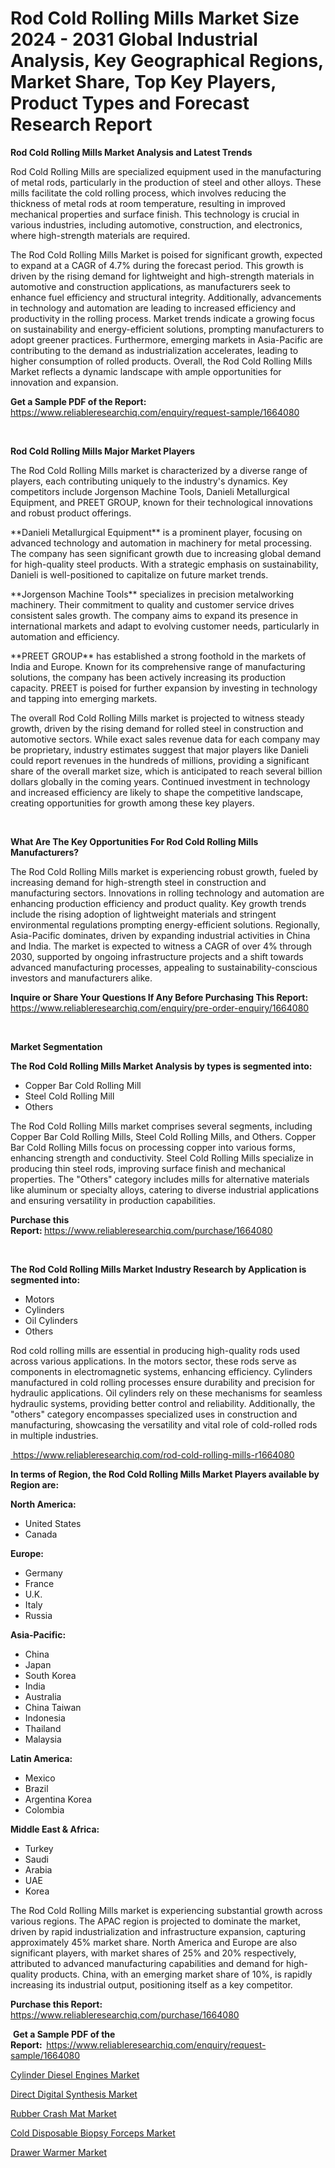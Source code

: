 <p><h1>Rod Cold Rolling Mills Market Size 2024 - 2031 Global Industrial Analysis, Key Geographical Regions, Market Share, Top Key Players, Product Types and Forecast Research Report</h1></p><p><strong>Rod Cold Rolling Mills Market Analysis and Latest Trends</strong></p>
<p><p>Rod Cold Rolling Mills are specialized equipment used in the manufacturing of metal rods, particularly in the production of steel and other alloys. These mills facilitate the cold rolling process, which involves reducing the thickness of metal rods at room temperature, resulting in improved mechanical properties and surface finish. This technology is crucial in various industries, including automotive, construction, and electronics, where high-strength materials are required.</p><p>The Rod Cold Rolling Mills Market is poised for significant growth, expected to expand at a CAGR of 4.7% during the forecast period. This growth is driven by the rising demand for lightweight and high-strength materials in automotive and construction applications, as manufacturers seek to enhance fuel efficiency and structural integrity. Additionally, advancements in technology and automation are leading to increased efficiency and productivity in the rolling process. Market trends indicate a growing focus on sustainability and energy-efficient solutions, prompting manufacturers to adopt greener practices. Furthermore, emerging markets in Asia-Pacific are contributing to the demand as industrialization accelerates, leading to higher consumption of rolled products. Overall, the Rod Cold Rolling Mills Market reflects a dynamic landscape with ample opportunities for innovation and expansion.</p></p>
<p><strong>Get a Sample PDF of the Report:&nbsp;</strong> <a href="https://www.reliableresearchiq.com/enquiry/request-sample/1664080?utm_campaign=1121&utm_medium=2&utm_source=Github&utm_content=ia&utm_term=28092024&utm_id=rod-cold-rolling-mills">https://www.reliableresearchiq.com/enquiry/request-sample/1664080</a></p>
<p>&nbsp;</p>
<p><strong>Rod Cold Rolling Mills Major Market Players</strong></p>
<p><p>The Rod Cold Rolling Mills market is characterized by a diverse range of players, each contributing uniquely to the industry's dynamics. Key competitors include Jorgenson Machine Tools, Danieli Metallurgical Equipment, and PREET GROUP, known for their technological innovations and robust product offerings.</p><p>**Danieli Metallurgical Equipment** is a prominent player, focusing on advanced technology and automation in machinery for metal processing. The company has seen significant growth due to increasing global demand for high-quality steel products. With a strategic emphasis on sustainability, Danieli is well-positioned to capitalize on future market trends.</p><p>**Jorgenson Machine Tools** specializes in precision metalworking machinery. Their commitment to quality and customer service drives consistent sales growth. The company aims to expand its presence in international markets and adapt to evolving customer needs, particularly in automation and efficiency.</p><p>**PREET GROUP** has established a strong foothold in the markets of India and Europe. Known for its comprehensive range of manufacturing solutions, the company has been actively increasing its production capacity. PREET is poised for further expansion by investing in technology and tapping into emerging markets.</p><p>The overall Rod Cold Rolling Mills market is projected to witness steady growth, driven by the rising demand for rolled steel in construction and automotive sectors. While exact sales revenue data for each company may be proprietary, industry estimates suggest that major players like Danieli could report revenues in the hundreds of millions, providing a significant share of the overall market size, which is anticipated to reach several billion dollars globally in the coming years. Continued investment in technology and increased efficiency are likely to shape the competitive landscape, creating opportunities for growth among these key players.</p></p>
<p>&nbsp;</p>
<p><strong>What Are The Key Opportunities For Rod Cold Rolling Mills Manufacturers?</strong></p>
<p><p>The Rod Cold Rolling Mills market is experiencing robust growth, fueled by increasing demand for high-strength steel in construction and manufacturing sectors. Innovations in rolling technology and automation are enhancing production efficiency and product quality. Key growth trends include the rising adoption of lightweight materials and stringent environmental regulations prompting energy-efficient solutions. Regionally, Asia-Pacific dominates, driven by expanding industrial activities in China and India. The market is expected to witness a CAGR of over 4% through 2030, supported by ongoing infrastructure projects and a shift towards advanced manufacturing processes, appealing to sustainability-conscious investors and manufacturers alike.</p></p>
<p><strong>Inquire or Share Your Questions If Any Before Purchasing This Report:</strong> <a href="https://www.reliableresearchiq.com/enquiry/pre-order-enquiry/1664080?utm_campaign=1121&utm_medium=2&utm_source=Github&utm_content=ia&utm_term=28092024&utm_id=rod-cold-rolling-mills">https://www.reliableresearchiq.com/enquiry/pre-order-enquiry/1664080</a></p>
<p>&nbsp;</p>
<p><strong>Market Segmentation</strong></p>
<p><strong>The Rod Cold Rolling Mills Market Analysis by types is segmented into:</strong></p>
<p><ul><li>Copper Bar Cold Rolling Mill</li><li>Steel Cold Rolling Mill</li><li>Others</li></ul></p>
<p><p>The Rod Cold Rolling Mills market comprises several segments, including Copper Bar Cold Rolling Mills, Steel Cold Rolling Mills, and Others. Copper Bar Cold Rolling Mills focus on processing copper into various forms, enhancing strength and conductivity. Steel Cold Rolling Mills specialize in producing thin steel rods, improving surface finish and mechanical properties. The "Others" category includes mills for alternative materials like aluminum or specialty alloys, catering to diverse industrial applications and ensuring versatility in production capabilities.</p></p>
<p><strong>Purchase this Report:&nbsp;</strong><a href="https://www.reliableresearchiq.com/purchase/1664080?utm_campaign=1121&utm_medium=2&utm_source=Github&utm_content=ia&utm_term=28092024&utm_id=rod-cold-rolling-mills">https://www.reliableresearchiq.com/purchase/1664080</a></p>
<p>&nbsp;</p>
<p><strong>The Rod Cold Rolling Mills Market Industry Research by Application is segmented into:</strong></p>
<p><ul><li>Motors</li><li>Cylinders</li><li>Oil Cylinders</li><li>Others</li></ul></p>
<p><p>Rod cold rolling mills are essential in producing high-quality rods used across various applications. In the motors sector, these rods serve as components in electromagnetic systems, enhancing efficiency. Cylinders manufactured in cold rolling processes ensure durability and precision for hydraulic applications. Oil cylinders rely on these mechanisms for seamless hydraulic systems, providing better control and reliability. Additionally, the "others" category encompasses specialized uses in construction and manufacturing, showcasing the versatility and vital role of cold-rolled rods in multiple industries.</p></p>
<p><a href="https://www.reliableresearchiq.com/rod-cold-rolling-mills-r1664080?utm_campaign=1121&utm_medium=2&utm_source=Github&utm_content=ia&utm_term=28092024&utm_id=rod-cold-rolling-mills">&nbsp;https://www.reliableresearchiq.com/rod-cold-rolling-mills-r1664080</a></p>
<p><strong>In terms of Region, the Rod Cold Rolling Mills Market Players available by Region are:</strong></p>
<p>
    <p> <strong> North America: </strong>
        <ul>
            <li>United States</li>
            <li>Canada</li>
        </ul>
        </p> 
    <p> <strong> Europe: </strong>
        <ul>
            <li>Germany</li>
            <li>France</li>
            <li>U.K.</li>
            <li>Italy</li>
            <li>Russia</li>
        </ul>
        </p> 
    <p> <strong> Asia-Pacific: </strong>
        <ul>
            <li>China</li>
            <li>Japan</li>
            <li>South Korea</li>
            <li>India</li>
            <li>Australia</li>
            <li>China Taiwan</li>
            <li>Indonesia</li>
            <li>Thailand</li>
            <li>Malaysia</li>
        </ul>
        </p> 
    <p> <strong> Latin America: </strong>
        <ul>
            <li>Mexico</li>
            <li>Brazil</li>
            <li>Argentina Korea</li>
            <li>Colombia</li>
        </ul>
        </p> 
    <p> <strong> Middle East & Africa: </strong>
        <ul>
            <li>Turkey</li>
            <li>Saudi</li>
            <li>Arabia</li>
            <li>UAE</li>
            <li>Korea</li>
        </ul>
    </p>
    </p>
<p><p>The Rod Cold Rolling Mills market is experiencing substantial growth across various regions. The APAC region is projected to dominate the market, driven by rapid industrialization and infrastructure expansion, capturing approximately 45% market share. North America and Europe are also significant players, with market shares of 25% and 20% respectively, attributed to advanced manufacturing capabilities and demand for high-quality products. China, with an emerging market share of 10%, is rapidly increasing its industrial output, positioning itself as a key competitor.</p></p>
<p><strong>Purchase this Report: </strong><a href="https://www.reliableresearchiq.com/purchase/1664080?utm_campaign=1121&utm_medium=2&utm_source=Github&utm_content=ia&utm_term=28092024&utm_id=rod-cold-rolling-mills">https://www.reliableresearchiq.com/purchase/1664080</a></p>
<p>&nbsp;<strong>Get a Sample PDF of the Report:&nbsp;&nbsp;</strong><a href="https://www.reliableresearchiq.com/enquiry/request-sample/1664080?utm_campaign=1121&utm_medium=2&utm_source=Github&utm_content=ia&utm_term=28092024&utm_id=rod-cold-rolling-mills">https://www.reliableresearchiq.com/enquiry/request-sample/1664080</a></p>
<p><strong></strong></p>
<p><p><a href="https://www.linkedin.com/pulse/cylinder-diesel-engines-industry-sector-new-technologies-market-5x8bc?utm_campaign=1121&utm_medium=2&utm_source=Github&utm_content=ia&utm_term=28092024&utm_id=rod-cold-rolling-mills">Cylinder Diesel Engines Market</a></p><p><a href="https://issuu.com/reportprime-2/docs/direct-digital-synthesis-market-siz_7dcc2ac7ae3df0?utm_campaign=1121&utm_medium=2&utm_source=Github&utm_content=ia&utm_term=28092024&utm_id=rod-cold-rolling-mills">Direct Digital Synthesis Market</a></p><p><a href="https://github.com/Angelapatterson584/Market-Research-Report-List-1/blob/main/rubber-crash-mat-market.md?utm_campaign=1121&utm_medium=2&utm_source=Github&utm_content=ia&utm_term=28092024&utm_id=rod-cold-rolling-mills">Rubber Crash Mat Market</a></p><p><a href="https://github.com/florindahutky/Market-Research-Report-List-1/blob/main/cold-disposable-biopsy-forceps-market.md?utm_campaign=1121&utm_medium=2&utm_source=Github&utm_content=ia&utm_term=28092024&utm_id=rod-cold-rolling-mills">Cold Disposable Biopsy Forceps Market</a></p><p><a href="https://www.linkedin.com/pulse/drawer-warmer-market-forecast-global-trends-analysis-from-2024-uce6c?utm_campaign=1121&utm_medium=2&utm_source=Github&utm_content=ia&utm_term=28092024&utm_id=rod-cold-rolling-mills">Drawer Warmer Market</a></p></p>